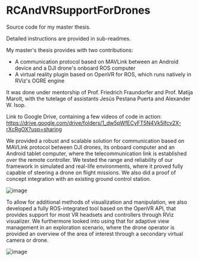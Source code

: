 # RCAndVRSupportForDrones
Source code for my master thesis.

Detailed instructions are provided in sub-readmes.

My master's thesis provides with two contributions:
- A communication protocol based on MAVLink between an Android device and a DJI drone's onboard ROS computer
- A virtual reality plugin based on OpenVR for ROS, which runs natively in RViz's OGRE engine

It was done under mentorship of Prof. Friedrich Fraundorfer and Prof. Matija Marolt, with the tutelage of assistants Jesús Pestana Puerta and Alexander W. Isop.

Link to Google Drive, containing a few videos of code in action: https://drive.google.com/drive/folders/1_dw5pWfECyFT5N4Vk5lfcv2X-rXcRgOX?usp=sharing

We provided a robust and scalable solution for communication based on MAVLink protocol between DJI drones, its onboard computer and an Android tablet computer, where the telecommunication link is established over the remote controller. We tested the range and reliability of our framework in simulated and real-life environments, where it proved fully capable of steering a drone on flight missions.  We also did a proof of concept integration with an existing ground control station. 

![image](https://user-images.githubusercontent.com/56850221/67252800-dcd76c80-f474-11e9-9d29-780a3a2a44bb.png)


To allow for additional methods of visualization and manipulation, we also developed a fully ROS-integrated tool based on the OpenVR API, that provides support for most VR headsets and controllers through RViz visualizer. We furthermore looked into using that for adaptive view management in an exploration scenario, where the drone operator is provided an overview of the area of interest through a secondary virtual camera or drone.

![image](https://user-images.githubusercontent.com/56850221/67252709-73eff480-f474-11e9-9196-10572b0c7685.png)
